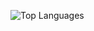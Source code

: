 ![Top Languages](https://github-readme-stats.vercel.app/api/top-langs/?username=hyperbel&layout=compact&theme=tokyonight)

